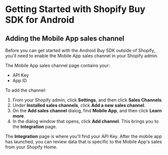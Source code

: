 # Getting Started with Shopify Buy SDK for Android

## Adding the Mobile App sales channel

Before you can get started with the Android Buy SDK outside of Shopify, 
you'll need to enable the Mobile App sales channel in your Shopify admin. 
 
The Mobile App sales channel page contains your:

 - API Key
 - App ID

To add the channel:

 1. From your Shopify admin, click **Settings**, and then click **Sales Channels**.
 2. Under **Installed sales channels**, click **Add a new sales channel**.
 3. On the **Add sales channel** dialog, find **Mobile App**, and then click **Learn more**.
 4. In the dialog window that opens, click **Add channel**. This brings you to the
    **Integration** page.

The **Integration** page is where you'll find your API Key. After the mobile 
app has launched, you can review data that is specific to the Mobile App's 
sales from your Shopify Home.

